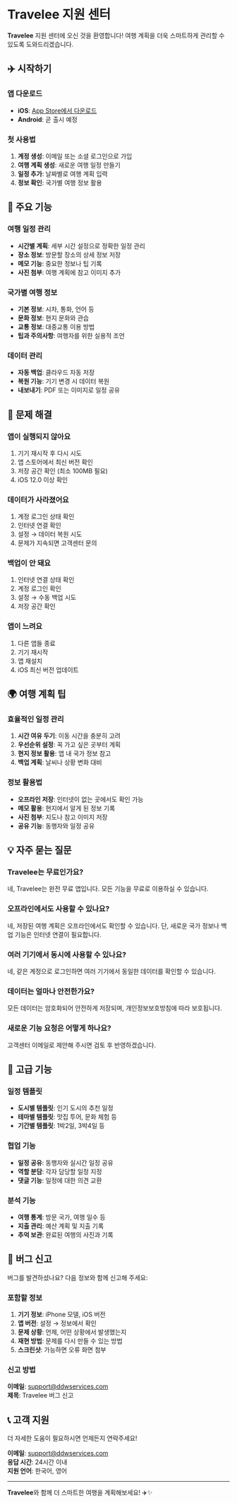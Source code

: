 # Travelee 지원 센터

**Travelee** 지원 센터에 오신 것을 환영합니다! 여행 계획을 더욱 스마트하게 관리할 수 있도록 도와드리겠습니다.

## ✈️ 시작하기

### 앱 다운로드
- **iOS**: [App Store에서 다운로드](https://apps.apple.com/kr/app/%ED%8A%B8%EB%9E%98%EB%B8%94%EB%A6%AC/id6746734501)
- **Android**: 곧 출시 예정

### 첫 사용법
1. **계정 생성**: 이메일 또는 소셜 로그인으로 가입
2. **여행 계획 생성**: 새로운 여행 일정 만들기
3. **일정 추가**: 날짜별로 여행 계획 입력
4. **정보 확인**: 국가별 여행 정보 활용

## 📱 주요 기능

### 여행 일정 관리
- **시간별 계획**: 세부 시간 설정으로 정확한 일정 관리
- **장소 정보**: 방문할 장소의 상세 정보 저장
- **메모 기능**: 중요한 정보나 팁 기록
- **사진 첨부**: 여행 계획에 참고 이미지 추가

### 국가별 여행 정보
- **기본 정보**: 시차, 통화, 언어 등
- **문화 정보**: 현지 문화와 관습
- **교통 정보**: 대중교통 이용 방법
- **팁과 주의사항**: 여행자를 위한 실용적 조언

### 데이터 관리
- **자동 백업**: 클라우드 자동 저장
- **복원 기능**: 기기 변경 시 데이터 복원
- **내보내기**: PDF 또는 이미지로 일정 공유

## 🔧 문제 해결

### 앱이 실행되지 않아요
1. 기기 재시작 후 다시 시도
2. 앱 스토어에서 최신 버전 확인
3. 저장 공간 확인 (최소 100MB 필요)
4. iOS 12.0 이상 확인

### 데이터가 사라졌어요
1. 계정 로그인 상태 확인
2. 인터넷 연결 확인
3. 설정 → 데이터 복원 시도
4. 문제가 지속되면 고객센터 문의

### 백업이 안 돼요
1. 인터넷 연결 상태 확인
2. 계정 로그인 확인
3. 설정 → 수동 백업 시도
4. 저장 공간 확인

### 앱이 느려요
1. 다른 앱들 종료
2. 기기 재시작
3. 앱 재설치
4. iOS 최신 버전 업데이트

## 🌍 여행 계획 팁

### 효율적인 일정 관리
1. **시간 여유 두기**: 이동 시간을 충분히 고려
2. **우선순위 설정**: 꼭 가고 싶은 곳부터 계획
3. **현지 정보 활용**: 앱 내 국가 정보 참고
4. **백업 계획**: 날씨나 상황 변화 대비

### 정보 활용법
- **오프라인 저장**: 인터넷이 없는 곳에서도 확인 가능
- **메모 활용**: 현지에서 알게 된 정보 기록
- **사진 첨부**: 지도나 참고 이미지 저장
- **공유 기능**: 동행자와 일정 공유

## 💡 자주 묻는 질문

### Travelee는 무료인가요?
네, Travelee는 완전 무료 앱입니다. 모든 기능을 무료로 이용하실 수 있습니다.

### 오프라인에서도 사용할 수 있나요?
네, 저장된 여행 계획은 오프라인에서도 확인할 수 있습니다. 단, 새로운 국가 정보나 백업 기능은 인터넷 연결이 필요합니다.

### 여러 기기에서 동시에 사용할 수 있나요?
네, 같은 계정으로 로그인하면 여러 기기에서 동일한 데이터를 확인할 수 있습니다.

### 데이터는 얼마나 안전한가요?
모든 데이터는 암호화되어 안전하게 저장되며, 개인정보보호방침에 따라 보호됩니다.

### 새로운 기능 요청은 어떻게 하나요?
고객센터 이메일로 제안해 주시면 검토 후 반영하겠습니다.

## 🎯 고급 기능

### 일정 템플릿
- **도시별 템플릿**: 인기 도시의 추천 일정
- **테마별 템플릿**: 맛집 투어, 문화 체험 등
- **기간별 템플릿**: 1박2일, 3박4일 등

### 협업 기능
- **일정 공유**: 동행자와 실시간 일정 공유
- **역할 분담**: 각자 담당할 일정 지정
- **댓글 기능**: 일정에 대한 의견 교환

### 분석 기능
- **여행 통계**: 방문 국가, 여행 일수 등
- **지출 관리**: 예산 계획 및 지출 기록
- **추억 보관**: 완료된 여행의 사진과 기록

## 🐛 버그 신고

버그를 발견하셨나요? 다음 정보와 함께 신고해 주세요:

### 포함할 정보
1. **기기 정보**: iPhone 모델, iOS 버전
2. **앱 버전**: 설정 → 정보에서 확인
3. **문제 상황**: 언제, 어떤 상황에서 발생했는지
4. **재현 방법**: 문제를 다시 만들 수 있는 방법
5. **스크린샷**: 가능하면 오류 화면 첨부

### 신고 방법
**이메일**: support@ddwservices.com  
**제목**: Travelee 버그 신고

## 📞 고객 지원

더 자세한 도움이 필요하시면 언제든지 연락주세요!

**이메일**: support@ddwservices.com  
**응답 시간**: 24시간 이내  
**지원 언어**: 한국어, 영어

---

**Travelee**와 함께 더 스마트한 여행을 계획해보세요! ✈️✨